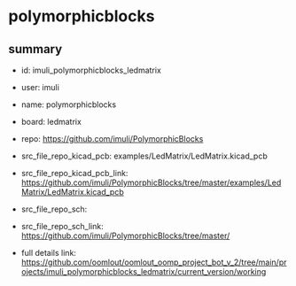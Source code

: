 # polymorphicblocks
 
## summary 
* id: imuli_polymorphicblocks_ledmatrix
* user: imuli
* name: polymorphicblocks
* board: ledmatrix
* repo: https://github.com/imuli/PolymorphicBlocks
* src_file_repo_kicad_pcb: examples/LedMatrix/LedMatrix.kicad_pcb
* src_file_repo_kicad_pcb_link: https://github.com/imuli/PolymorphicBlocks/tree/master/examples/LedMatrix/LedMatrix.kicad_pcb


* src_file_repo_sch: 
* src_file_repo_sch_link: https://github.com/imuli/PolymorphicBlocks/tree/master/
* full details link: https://github.com/oomlout/oomlout_oomp_project_bot_v_2/tree/main/projects/imuli_polymorphicblocks_ledmatrix/current_version/working  







